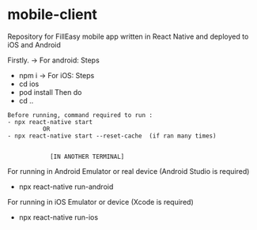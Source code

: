 # mobile-client
Repository for FillEasy mobile app written in React Native and deployed to iOS and Android

Firstly.
 -> For android: Steps
   - npm i 
 -> For iOS: Steps
   - cd ios
   - pod install
   Then do 
   - cd ..

    Before running, command required to run :
    - npx react-native start 
              OR
    - npx react-native start --reset-cache  (if ran many times)


                [IN ANOTHER TERMINAL]

   For running in Android Emulator or real device (Android Studio is required)
   - npx react-native run-android

   For running in iOS Emulator or device (Xcode is required)
   - npx react-native run-ios

